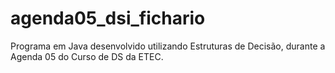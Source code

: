 # agenda05_dsi_fichario
Programa em Java desenvolvido utilizando Estruturas de Decisão, durante a Agenda 05 do Curso de DS da ETEC.
